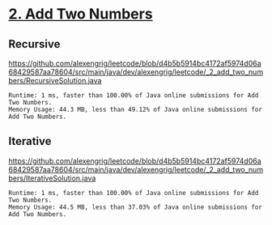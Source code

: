 # [2. Add Two Numbers](https://leetcode.com/problems/add-two-numbers)

## Recursive


https://github.com/alexengrig/leetcode/blob/d4b5b5914bc4172af5974d06a68429587aa78604/src/main/java/dev/alexengrig/leetcode/_2_add_two_numbers/RecursiveSolution.java

```
Runtime: 1 ms, faster than 100.00% of Java online submissions for Add Two Numbers.
Memory Usage: 44.3 MB, less than 49.12% of Java online submissions for Add Two Numbers.
```

## Iterative

https://github.com/alexengrig/leetcode/blob/d4b5b5914bc4172af5974d06a68429587aa78604/src/main/java/dev/alexengrig/leetcode/_2_add_two_numbers/IterativeSolution.java

```
Runtime: 1 ms, faster than 100.00% of Java online submissions for Add Two Numbers.
Memory Usage: 44.5 MB, less than 37.03% of Java online submissions for Add Two Numbers.
```
